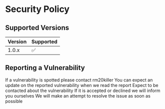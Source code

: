 # Security Policy

## Supported Versions

| Version | Supported          |
| ------- | ------------------ |
| 1.0.x   | :white_check_mark: |

## Reporting a Vulnerability

If a vulnerability is spotted please contact rm20killer
You can expect an update on the reported vulnerability when we read the report
Expect to be contacted about the vulnerability
If it is accepted or declined we will inform you ourselves
We will make an attempt to resolve the issue as soon as possible
